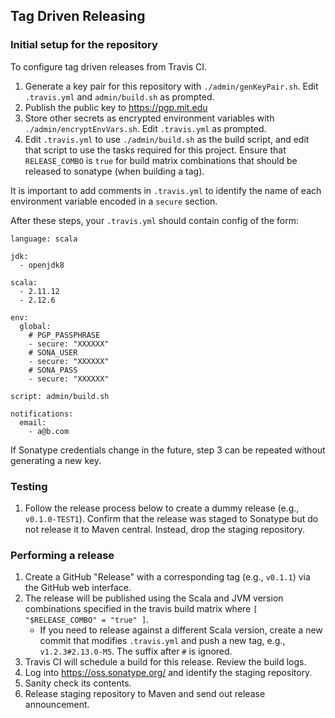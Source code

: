 ## Tag Driven Releasing

### Initial setup for the repository

To configure tag driven releases from Travis CI.

  1. Generate a key pair for this repository with `./admin/genKeyPair.sh`.
     Edit `.travis.yml` and `admin/build.sh` as prompted.
  1. Publish the public key to https://pgp.mit.edu
  1. Store other secrets as encrypted environment variables with `./admin/encryptEnvVars.sh`.
     Edit `.travis.yml` as prompted.
  1. Edit `.travis.yml` to use `./admin/build.sh` as the build script,
     and edit that script to use the tasks required for this project.
     Ensure that `RELEASE_COMBO` is `true` for build matrix combinations
     that should be released to sonatype (when building a tag).

It is important to add comments in `.travis.yml` to identify the name
of each environment variable encoded in a `secure` section.

After these steps, your `.travis.yml` should contain config of the form:

```
language: scala

jdk:
  - openjdk8

scala:
  - 2.11.12
  - 2.12.6

env:
  global:
    # PGP_PASSPHRASE
    - secure: "XXXXXX"
    # SONA_USER
    - secure: "XXXXXX"
    # SONA_PASS
    - secure: "XXXXXX"

script: admin/build.sh

notifications:
  email:
    - a@b.com
```

If Sonatype credentials change in the future, step 3 can be repeated
without generating a new key.

### Testing

  1. Follow the release process below to create a dummy release (e.g., `v0.1.0-TEST1`).
     Confirm that the release was staged to Sonatype but do not release it to Maven
     central. Instead, drop the staging repository.

### Performing a release

  1. Create a GitHub "Release" with a corresponding tag (e.g., `v0.1.1`) via the GitHub
     web interface.
  1. The release will be published using the Scala and JVM version combinations specified
     in the travis build matrix where `[ "$RELEASE_COMBO" = "true" ]`.
     - If you need to release against a different Scala version, create a new commit that modifies
       `.travis.yml` and push a new tag, e.g., `v1.2.3#2.13.0-M5`. The suffix after `#` is ignored.
  1. Travis CI will schedule a build for this release. Review the build logs.
  1. Log into https://oss.sonatype.org/ and identify the staging repository.
  1. Sanity check its contents.
  1. Release staging repository to Maven and send out release announcement.
